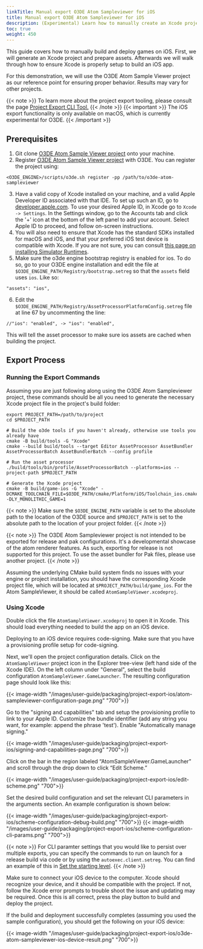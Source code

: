```yaml
---
linkTitle: Manual export O3DE Atom Sampleviewer for iOS
title: Manual export O3DE Atom Sampleviewer for iOS
description: (Experimental) Learn how to manually create an Xcode project to build and deploy for iOS using the Atom Sampleviewer project.
toc: true
weight: 450
---
```

This guide covers how to manually build and deploy games on iOS. First, we will generate an Xcode project and prepare assets. Afterwards we will walk through how to ensure Xcode is properly setup to build an iOS app.

For this demonstration, we will use the O3DE Atom Sample Viewer project as our reference point for ensuring proper behavior. Results may vary for other projects.

{{< note >}}
To learn more about the project export tooling, please consult the page [Project Export CLI Tool.](/docs/user-guide/packaging/project-export/project-export-cli)
{{< /note >}}
{{< important >}}
The iOS export functionality is only available on macOS, which is currently experimental for O3DE.
{{< /important >}}

## Prerequisites
1. Git clone [O3DE Atom Sample Viewer project](https://github.com/o3de/o3de-atom-sampleviewer) onto your machine.
2. Register [O3DE Atom Sample Viewer project](https://github.com/o3de/o3de-atom-sampleviewer) with O3DE. You can register the project using:
```
<O3DE_ENGINE>/scripts/o3de.sh register -pp /path/to/o3de-atom-sampleviewer
```
3. Have a valid copy of Xcode installed on your machine, and a valid Apple Developer ID associated with that IDE. To set up such an ID, go to [developer.apple.com](https://developer.apple.com). To use your desired Apple ID, in Xcode go to `Xcode -> Settings`. In the Settings window, go to the Accounts tab and click the '+' icon at the bottom of the left panel to add your account. Select Apple ID to proceed, and follow on-screen instructions.
4. You will also need to ensure that Xcode has the standard SDKs installed for macOS and iOS, and that your preferred iOS test device is compatible with Xcode. If you are not sure, you can consult [this page on installing Simulator Runtimes](https://developer.apple.com/documentation/xcode/installing-additional-simulator-runtimes).
5. Make sure the o3de engine bootstrap registry is enabled for ios. To do so, go to your O3DE engine installation and edit the file at `$O3DE_ENGINE_PATH/Registry/bootstrap.setreg` so that the `assets` field uses `ios`. Like so:
```
"assets": "ios",
```
6. Edit the `$O3DE_ENGINE_PATH/Registry/AssetProcessorPlatformConfig.setreg` file at line 67 by uncommenting the line:
```
//"ios": "enabled", -> "ios": "enabled",
```
This will tell the asset processor to make sure ios assets are cached when building the project.

## Export Process
### Running the Export Commands
Assuming you are just following along using the O3DE Atom Sampleviewer project, these commands should be all you need to generate the necessary Xcode project file in the project's build folder:
```
export PROJECT_PATH=/path/to/project
cd $PROJECT_PATH

# Build the o3de tools if you haven't already, otherwise use tools you already have
cmake -B build/tools -G "Xcode"
cmake --build build/tools --target Editor AssetProcessor AssetBundler AssetProcessorBatch AssetBundlerBatch --config profile

# Run the asset processor
./build/tools/bin/profile/AssetProcessorBatch --platforms=ios --project-path $PROJECT_PATH

# Generate the Xcode project
cmake -B build/game-ios -G "Xcode" -DCMAKE_TOOLCHAIN_FILE=$O3DE_PATH/cmake/Platform/iOS/Toolchain_ios.cmake -DLY_MONOLITHIC_GAME=1 
```
{{< note >}}
Make sure the `$O3DE_ENGINE_PATH` variable is set to the absolute path to the location of the O3DE source and `$PROJECT_PATH` is set to the absolute path to the location of your project folder.
{{< /note >}}

{{< note >}}
The O3DE Atom Sampleviewer project is not intended to be exported for release and pak configurations. It's a developmental showcase of the atom renderer features. As such, exporting for release is not supported for this project. To use the asset bundler for Pak files, please use another project.
{{< /note >}}

Assuming the underlying CMake build system finds no issues with your engine or project installation, you should have the corresponding Xcode project file, which will be located at `$PROJECT_PATH/build/game_ios`. For the Atom SampleViewer, it should be called `AtomSampleViewer.xcodeproj`.

### Using Xcode
Double click the file `AtomSampleViewer.xcodeproj` to open it in Xcode. This should load everything needed to build the app on an iOS device.

Deploying to an iOS device requires code-signing. Make sure that you have a provisioning profile setup for code-signing.

Next, we'll open the project configuration details. Click on the `AtomSampleViewer` project icon in the Explorer tree-view (left hand side of the Xcode IDE). On the left column under "General", select the build configuration `AtomSampleViewer.GameLauncher`. The resulting configuration page should look like this:

{{< image-width "/images/user-guide/packaging/project-export-ios/atom-sampleviewer-configuration-page.png" "700">}}

Go to the "signing and capabilities" tab and setup the provisioning profile to link to your Apple ID. Customize the bundle identifier (add any string you want, for example: append the phrase 'test'). Enable "Automatically manage signing."

{{< image-width "/images/user-guide/packaging/project-export-ios/signing-and-capabilities-page.png" "700">}}

Click on the bar in the region labeled “AtomSampleViewer.GameLauncher” and scroll through the drop down to click “Edit Scheme.”

{{< image-width "/images/user-guide/packaging/project-export-ios/edit-scheme.png" "700">}}

Set the desired build configuration and set the relevant CLI parameters in the arguments section. An example configuration is shown below:

{{< image-width "/images/user-guide/packaging/project-export-ios/scheme-configuration-debug-build.png" "700">}}
{{< image-width "/images/user-guide/packaging/project-export-ios/scheme-configuration-cli-params.png" "700">}}

{{< note >}}
 For CLI paramter settings that you would like to persist over multiple exports, you can specify the commands to run on launch for a release build via code or by using the `autoexec.client.setreg`. You can find an example of this in [Set the starting level](/docs/user-guide/packaging/windows-release-builds/#set-the-starting-level).
{{< /note >}}

Make sure to connect your iOS device to the computer. Xcode should recognize your device, and it should be compatible with the project. If not, follow the Xcode error prompts to trouble shoot the issue and updating may be required. Once this is all correct, press the play button to build and deploy the project.

If the build and deployment successfully completes (assuming you used the sample configuration), you should get the following on your iOS device:

{{< image-width "/images/user-guide/packaging/project-export-ios/o3de-atom-sampleviewer-ios-device-result.png" "700">}}
